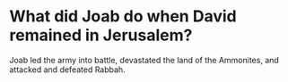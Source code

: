 # What did Joab do when David remained in Jerusalem?

Joab led the army into battle, devastated the land of the Ammonites, and attacked and defeated Rabbah.
